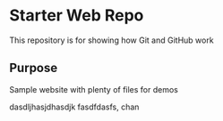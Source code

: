 # Starter Web Repo

This repository is for showing how Git and GitHub work

## Purpose

Sample website with plenty of files for demos

dasdljhasjdhasdjk
fasdfdasfs, chan
